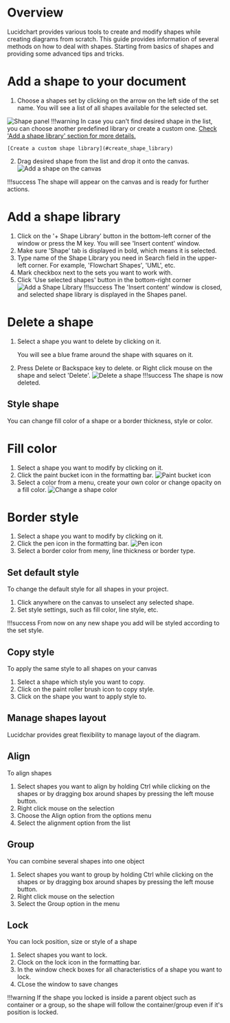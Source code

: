 # Overview
Lucidchart provides various tools to create and modify shapes
while creating diagrams from scratch. This guide provides
information of several methods on how to deal with shapes.
Starting from basics of shapes and providing some advanced tips and tricks.

# Add a shape to your document
1. Choose a shapes set by clicking on the arrow on the left
side of the set name. 
You will see a list of all shapes available for the selected set.

![Shape panel](/images/shapes-panel.gif)
!!!warning
    In case you can't find desired shape in the list, you can choose another 
    predefined library or create a custom one.
    [Check 'Add a shape library' section for more details.](#add_shape)

    [Create a custom shape library](#create_shape_library)

2. Drag desired shape from the list and drop it onto the canvas.
![Add a shape on the canvas](/images/add-shape-on-canvas.gif)

!!!success 
    The shape will appear on the canvas and is ready for further actions.

# <a id = "add_shape"> Add a shape library </a>
1. Click on the '+ Shape Library' button in the bottom-left corner
of the window or press the M key.
You will see 'Insert content' window. 
2. Make sure 'Shape' tab is displayed in bold, which means it is selected.
3. Type name of the Shape Library you need in Search field in the upper-left 
corner. For example, 'Flowchart Shapes', 'UML', etc.
4. Mark checkbox next to the sets you want to work with.
5. Click 'Use selected shapes' button in the bottom-right corner
![Add a Shape Library](/images/add-shape-library.gif) 
!!!success
    The 'Insert content' window is closed, and selected shape library is 
    displayed in the Shapes panel.


# Delete a shape
1. Select a shape you want to delete by clicking on it.

    You will see a blue frame around the shape with squares on it.  

2. Press Delete or Backspace key to delete.
   or
   Right click mouse on the shape and select 'Delete'.
![Delete a shape](/images/delete-shape.gif)
!!!success
    The shape is now deleted.

## Style shape
You can change fill color of a shape or a border thickness, style or color.
# Fill color
1. Select a shape you want to modify by clicking on it.
2. Click the paint bucket icon in the formatting bar.
![Paint bucket icon](/images/paint-bucket.png)
3. Select a color from a menu, create your own color or change opacity on a fill color.
![Change a shape color](/images/change-shape-color.gif)
# Border style
1. Select a shape you want to modify by clicking on it.
2. Click the pen icon in the formatting bar.
![Pen icon](/images/pen-icon.png)
3. Select a border color from meny, line thickness or border type.

## Set default style
To change the default style for all shapes in your project.

1. Click anywhere on the canvas to unselect any selected shape.
2. Set style settings, such as fill color, line style, etc.

!!!success 
    From now on any new shape you add will be styled according to the set style.

## Copy style
To apply the same style to all shapes on your canvas
1. Select a shape which style you want to copy.
2. Click on the paint roller brush icon to copy style.
3. Click on the shape you want to apply style to.


## Manage shapes layout
Lucidchar provides great flexibility to manage layout of the diagram.
## Align
To align shapes
1. Select shapes you want to align by holding Ctrl while clicking on the shapes
or by dragging box around shapes by pressing the left mouse button.
2. Right click mouse on the selection
3. Choose the Align option from the options menu
4. Select the alignment option from the list

## Group
You can combine several shapes into one object
1. Select shapes you want to group by holding Ctrl while clicking on the shapes
or by dragging box around shapes by pressing the left mouse button.
2. Right click mouse on the selection
3. Select the Group option in the menu

## Lock
You can lock position, size or style of a shape
1. Select shapes you want to lock.
2. Clock on the lock icon in the formatting bar.
3. In the window check boxes for all characteristics of a shape you want to lock.
4. CLose the window to save changes

!!!warning 
    If the shape you locked is inside a parent object such as container or a group,
    so the  shape will follow the container/group even if it's position is locked.
